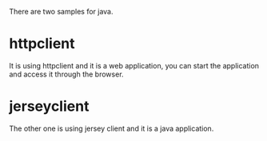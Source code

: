 There are two samples for java.
# httpclient
It is using httpclient and it is a web application, you can start the application and access it through the browser.
# jerseyclient
The other one is using jersey client and it is a java application.
